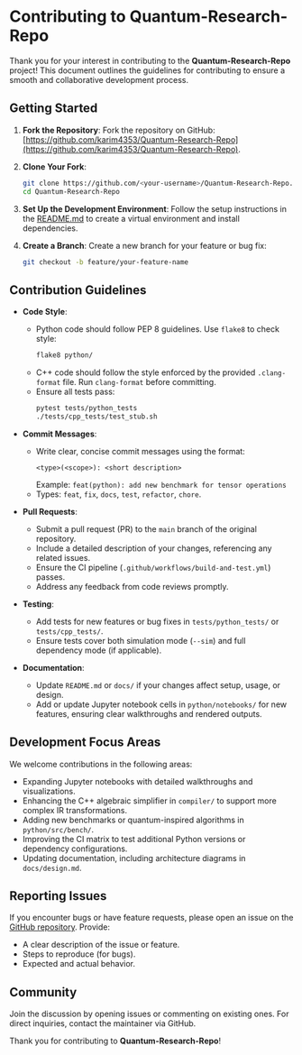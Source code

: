 # Contributing to Quantum-Research-Repo

Thank you for your interest in contributing to the **Quantum-Research-Repo** project! This document outlines the guidelines for contributing to ensure a smooth and collaborative development process.

## Getting Started

1. **Fork the Repository**:
   Fork the repository on GitHub: [https://github.com/karim4353/Quantum-Research-Repo](https://github.com/karim4353/Quantum-Research-Repo).

2. **Clone Your Fork**:
   ```bash
   git clone https://github.com/<your-username>/Quantum-Research-Repo.git
   cd Quantum-Research-Repo
   ```

3. **Set Up the Development Environment**:
   Follow the setup instructions in the [README.md](README.md) to create a virtual environment and install dependencies.

4. **Create a Branch**:
   Create a new branch for your feature or bug fix:
   ```bash
   git checkout -b feature/your-feature-name
   ```

## Contribution Guidelines

- **Code Style**:
  - Python code should follow PEP 8 guidelines. Use `flake8` to check style:
    ```bash
    flake8 python/
    ```
  - C++ code should follow the style enforced by the provided `.clang-format` file. Run `clang-format` before committing.
  - Ensure all tests pass:
    ```bash
    pytest tests/python_tests
    ./tests/cpp_tests/test_stub.sh
    ```

- **Commit Messages**:
  - Write clear, concise commit messages using the format:
    ```
    <type>(<scope>): <short description>
    ```
    Example: `feat(python): add new benchmark for tensor operations`
  - Types: `feat`, `fix`, `docs`, `test`, `refactor`, `chore`.

- **Pull Requests**:
  - Submit a pull request (PR) to the `main` branch of the original repository.
  - Include a detailed description of your changes, referencing any related issues.
  - Ensure the CI pipeline (`.github/workflows/build-and-test.yml`) passes.
  - Address any feedback from code reviews promptly.

- **Testing**:
  - Add tests for new features or bug fixes in `tests/python_tests/` or `tests/cpp_tests/`.
  - Ensure tests cover both simulation mode (`--sim`) and full dependency mode (if applicable).

- **Documentation**:
  - Update `README.md` or `docs/` if your changes affect setup, usage, or design.
  - Add or update Jupyter notebook cells in `python/notebooks/` for new features, ensuring clear walkthroughs and rendered outputs.

## Development Focus Areas

We welcome contributions in the following areas:
- Expanding Jupyter notebooks with detailed walkthroughs and visualizations.
- Enhancing the C++ algebraic simplifier in `compiler/` to support more complex IR transformations.
- Adding new benchmarks or quantum-inspired algorithms in `python/src/bench/`.
- Improving the CI matrix to test additional Python versions or dependency configurations.
- Updating documentation, including architecture diagrams in `docs/design.md`.

## Reporting Issues

If you encounter bugs or have feature requests, please open an issue on the [GitHub repository](https://github.com/karim4353/Quantum-Research-Repo). Provide:
- A clear description of the issue or feature.
- Steps to reproduce (for bugs).
- Expected and actual behavior.

## Community

Join the discussion by opening issues or commenting on existing ones. For direct inquiries, contact the maintainer via GitHub.

Thank you for contributing to **Quantum-Research-Repo**!